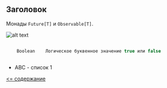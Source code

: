 ## Заголовок

Монады `Future[T]` и `Observable[T]`.
 
 ![alt text](https://github.com/steklopod/Timely-Effects/blob/master/src/main/resources/images/obs.png "obs")
 

```scala
       
    Boolean    Логическое буквенное значение true или false
    
```

* ABC - список 1

[<= содержание](https://github.com/steklopod/Timely-Effects/blob/master/readme.md)